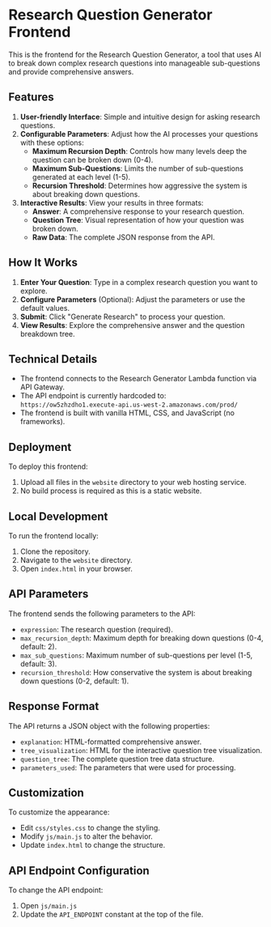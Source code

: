# Research Question Generator Frontend

This is the frontend for the Research Question Generator, a tool that uses AI to break down complex research questions into manageable sub-questions and provide comprehensive answers.

## Features

1. **User-friendly Interface**: Simple and intuitive design for asking research questions.
2. **Configurable Parameters**: Adjust how the AI processes your questions with these options:
   - **Maximum Recursion Depth**: Controls how many levels deep the question can be broken down (0-4).
   - **Maximum Sub-Questions**: Limits the number of sub-questions generated at each level (1-5).
   - **Recursion Threshold**: Determines how aggressive the system is about breaking down questions.
3. **Interactive Results**: View your results in three formats:
   - **Answer**: A comprehensive response to your research question.
   - **Question Tree**: Visual representation of how your question was broken down.
   - **Raw Data**: The complete JSON response from the API.

## How It Works

1. **Enter Your Question**: Type in a complex research question you want to explore.
2. **Configure Parameters** (Optional): Adjust the parameters or use the default values.
3. **Submit**: Click "Generate Research" to process your question.
4. **View Results**: Explore the comprehensive answer and the question breakdown tree.

## Technical Details

- The frontend connects to the Research Generator Lambda function via API Gateway.
- The API endpoint is currently hardcoded to: `https://ow5zhzdho1.execute-api.us-west-2.amazonaws.com/prod/`
- The frontend is built with vanilla HTML, CSS, and JavaScript (no frameworks).

## Deployment

To deploy this frontend:

1. Upload all files in the `website` directory to your web hosting service.
2. No build process is required as this is a static website.

## Local Development

To run the frontend locally:

1. Clone the repository.
2. Navigate to the `website` directory.
3. Open `index.html` in your browser.

## API Parameters

The frontend sends the following parameters to the API:

- `expression`: The research question (required).
- `max_recursion_depth`: Maximum depth for breaking down questions (0-4, default: 2).
- `max_sub_questions`: Maximum number of sub-questions per level (1-5, default: 3).
- `recursion_threshold`: How conservative the system is about breaking down questions (0-2, default: 1).

## Response Format

The API returns a JSON object with the following properties:

- `explanation`: HTML-formatted comprehensive answer.
- `tree_visualization`: HTML for the interactive question tree visualization.
- `question_tree`: The complete question tree data structure.
- `parameters_used`: The parameters that were used for processing.

## Customization

To customize the appearance:
- Edit `css/styles.css` to change the styling.
- Modify `js/main.js` to alter the behavior.
- Update `index.html` to change the structure.

## API Endpoint Configuration

To change the API endpoint:
1. Open `js/main.js`
2. Update the `API_ENDPOINT` constant at the top of the file. 